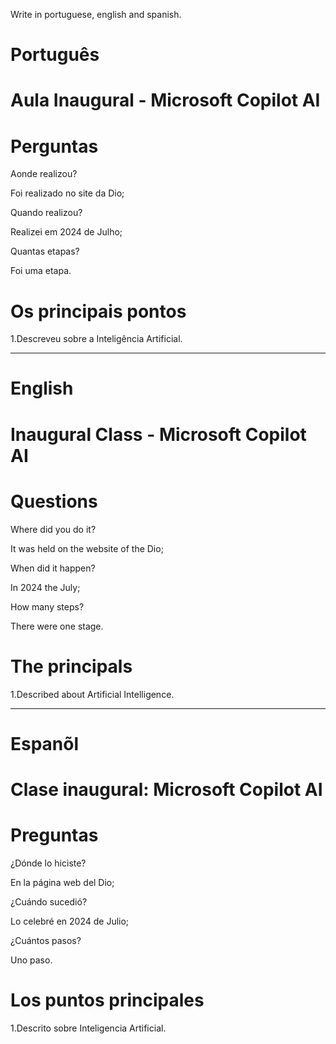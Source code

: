 Write in portuguese, english and spanish.

# Português

# Aula Inaugural - Microsoft Copilot AI

# Perguntas

Aonde realizou?

Foi realizado no site da Dio;

Quando realizou?

Realizei em 2024 de Julho;

Quantas etapas?

Foi uma etapa.

# Os principais pontos

1.Descreveu sobre a Inteligência Artificial.

--------------------------------------------------------------------------------------------------------------------------------

# English

# Inaugural Class - Microsoft Copilot AI

# Questions

Where did you do it?

It was held on the website of the Dio;

When did it happen?

In 2024 the July;

How many steps?

There were one stage.

# The principals

1.Described about Artificial Intelligence.

--------------------------------------------------------------------------------------------------------------------------------

# Espanõl

# Clase inaugural: Microsoft Copilot AI

#  Preguntas

¿Dónde lo hiciste?

En la página web del Dio;

¿Cuándo sucedió?

Lo celebré en 2024 de Julio;

¿Cuántos pasos?

Uno paso.

# Los puntos principales

1.Descrito sobre Inteligencia Artificial.

